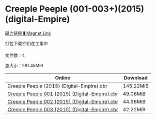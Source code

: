 # Creeple Peeple (001-003+)(2015)(digital-Empire)

[磁力链接⬇Magnet Link](magnet:?xt=urn:btih:ffb76b0ab3f0991c96db0271943f8f9a8516e428&dn=Creeple%20Peeple%20%28001-003%2B%29%282015%29%28digital-Empire%29)

打包下载📦仍在工事中

文件数：4

总大小：281.45MiB

Online | Download
--- | ---
Creeple Peeple (2015) (Digital-Empire).cbr | 145.22MiB
[Creeple Peeple 001 (2015) (Digital-Empire).cbr](https://github.com/alicewish/markdown/blob/master/comic/Creeple-Peeple-001-2015-Digital-Empire-cbr.md) | 49.06MiB
[Creeple Peeple 002 (2015) (Digital-Empire).cbr](https://github.com/alicewish/markdown/blob/master/comic/Creeple-Peeple-002-2015-Digital-Empire-cbr.md) | 44.96MiB
[Creeple Peeple 003 (2015) (Digital-Empire).cbr](https://github.com/alicewish/markdown/blob/master/comic/Creeple-Peeple-003-2015-Digital-Empire-cbr.md) | 42.22MiB